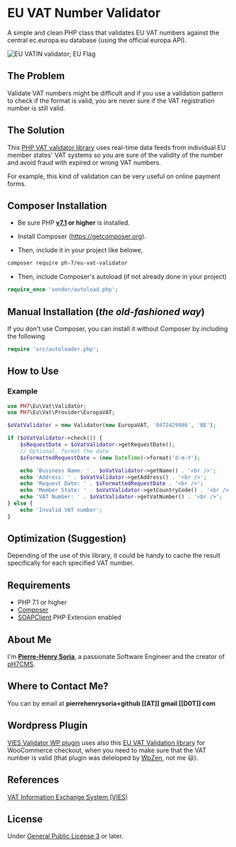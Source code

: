 # EU VAT Number Validator

A simple and clean PHP class that validates EU VAT numbers against the central ec.europa.eu database (using the official europa API).

![EU VATIN validator; EU Flag](eu-flag.svg)


## The Problem

Validate VAT numbers might be difficult and if you use a validation pattern to check if the format is valid, you are never sure if the VAT registration number is still valid.

## The Solution

This [PHP VAT validator library](https://github.com/pH-7/eu-vat-validator) uses real-time data feeds from individual EU member states' VAT systems so you are sure of the validity of the number and avoid fraud with expired or wrong VAT numbers.

For example, this kind of validation can be very useful on online payment forms.


## Composer Installation

* Be sure PHP **[v7.1](https://www.php.net/releases/7_1_0.php) or higher** is installed.

* Install Composer (https://getcomposer.org).

* Then, include it in your project like belowe,

```bash
composer require ph-7/eu-vat-validator
 ```

* Then, include Composer's autoload (if not already done in your project)

 ```php
require_once 'vendor/autoload.php';
```


## Manual Installation (*the old-fashioned way*)

If you don't use Composer, you can install it without Composer by including the following

```php
require 'src/autoloader.php';
```


## How to Use

### Example

```php
use PH7\Eu\Vat\Validator;
use PH7\Eu\Vat\Provider\EuropaVAT;

$oVatValidator = new Validator(new EuropaVAT, '0472429986', 'BE');

if ($oVatValidator->check()) {
    $sRequestDate = $oVatValidator->getRequestDate();
    // Optional, format the date
    $sFormattedRequestDate = (new DateTime)->format('d-m-Y');

    echo 'Business Name: ' . $oVatValidator->getName() . '<br />';
    echo 'Address: ' . $oVatValidator->getAddress() . '<br />';
    echo 'Request Date: ' . $sFormattedRequestDate . '<br />';
    echo 'Member State: ' . $oVatValidator->getCountryCode() . '<br />';
    echo 'VAT Number: ' . $oVatValidator->getVatNumber() . '<br />';
} else {
    echo 'Invalid VAT number';
}
```


## Optimization (Suggestion)

Depending of the use of this library, it could be handy to cache the result specifically for each specified VAT number.


## Requirements

* PHP 7.1 or higher
* [Composer](https://getcomposer.org)
* [SOAPClient](http://php.net/manual/en/class.soapclient.php) PHP Extension enabled


## About Me

I'm **[Pierre-Henry Soria](https://pierrehenry.be)**, a passionate Software Engineer and the creator of [pH7CMS](https://github.com/pH7Software/pH7-Social-Dating-CMS).


## Where to Contact Me?

You can by email at **pierrehenrysoria+github [[AT]] gmail [[D0T]] com**


## Wordpress Plugin

[VIES Validator WP plugin](https://wordpress.org/plugins/vies-validator/) uses also this [EU VAT Validation library](https://github.com/pH-7/eu-vat-validator/) for WooCommerce checkout, when you need to make sure that the VAT number is valid (that plugin was deleloped by [WpZen](https://wpzen.it), not me :smiley:).


## References

[VAT Information Exchange System (VIES)](http://ec.europa.eu/taxation_customs/vies/)


## License

Under [General Public License 3](http://www.gnu.org/licenses/gpl.html) or later.
